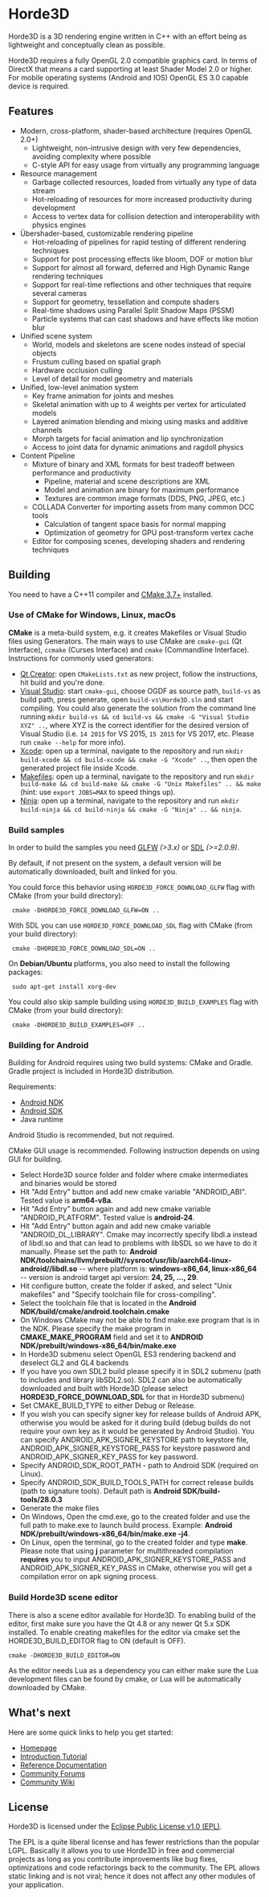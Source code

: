 # Horde3D

Horde3D is a 3D rendering engine written in C++ with an effort being as lightweight and conceptually clean as possible.

Horde3D requires a fully OpenGL 2.0 compatible graphics card. In terms of DirectX that means a card supporting at least Shader Model 2.0 or higher. For mobile operating systems (Android and IOS) OpenGL ES 3.0 capable device is required.

## Features

- Modern, cross-platform, shader-based architecture (requires OpenGL 2.0+)
    - Lightweight, non-intrusive design with very few dependencies, avoiding complexity where possible
    - C-style API for easy usage from virtually any programming language
- Resource management
    - Garbage collected resources, loaded from virtually any type of data stream
    - Hot-reloading of resources for more increased productivity during development
    - Access to vertex data for collision detection and interoperability with physics engines
- Übershader-based, customizable rendering pipeline
    - Hot-reloading of pipelines for rapid testing of different rendering techniques
    - Support for post processing effects like bloom, DOF or motion blur
    - Support for almost all forward, deferred and High Dynamic Range rendering techniques
    - Support for real-time reflections and other techniques that require several cameras
    - Support for geometry, tessellation and compute shaders
    - Real-time shadows using Parallel Split Shadow Maps (PSSM)
    - Particle systems that can cast shadows and have effects like motion blur
- Unified scene system
    - World, models and skeletons are scene nodes instead of special objects
    - Frustum culling based on spatial graph
    - Hardware occlusion culling
    - Level of detail for model geometry and materials
- Unified, low-level animation system
    - Key frame animation for joints and meshes
    - Skeletal animation with up to 4 weights per vertex for articulated models
    - Layered animation blending and mixing using masks and additive channels
    - Morph targets for facial animation and lip synchronization
    - Access to joint data for dynamic animations and ragdoll physics
- Content Pipeline
    - Mixture of binary and XML formats for best tradeoff between performance and productivity
        - Pipeline, material and scene descriptions are XML
        - Model and animation are binary for maximum performance
        - Textures are common image formats (DDS, PNG, JPEG, etc.)
    - COLLADA Converter for importing assets from many common DCC tools
      - Calculation of tangent space basis for normal mapping
      - Optimization of geometry for GPU post-transform vertex cache
    - Editor for composing scenes, developing shaders and rendering techniques

## Building

You need to have a C++11 compiler and [CMake 3.7+](http://www.cmake.org/) installed.

### Use of CMake for Windows, Linux, macOs

**CMake** is a meta-build system, e.g. it creates Makefiles or Visual Studio files using Generators. The main ways to use CMake are `cmake-gui` (Qt Interface), `ccmake` (Curses Interface) and `cmake` (Commandline Interface). Instructions for commonly used generators:

- [Qt Creator](http://qt-project.org/downloads#qt-creator): open `CMakeLists.txt` as new project, follow the instructions, hit build and you're done.
- [Visual Studio](http://www.microsoft.com/visualstudio/eng/products/visual-studio-express-products): start `cmake-gui`, choose OGDF as source path, `build-vs` as build path, press generate, open `build-vs\Horde3D.sln` and start compiling. You could also generate the solution from the command line running ``mkdir build-vs && cd build-vs && cmake -G "Visual Studio XYZ" ..``, where XYZ is the correct identifier for the desired version of Visual Studio (i.e. `14 2015` for VS 2015, `15 2015` for VS 2017, etc. Please run ``cmake --help`` for more info).
- [Xcode](https://developer.apple.com/xcode/): open up a terminal, navigate to the repository and run ``mkdir build-xcode && cd build-xcode && cmake -G "Xcode" ..``, then open the generated project file inside Xcode.
- [Makefiles](http://www.gnu.org/software/make/): open up a terminal, navigate to the repository and run ``mkdir build-make && cd build-make && cmake -G "Unix Makefiles" .. && make`` (hint: use `export JOBS=MAX` to speed things up).
- [Ninja](http://martine.github.io/ninja/): open up a terminal, navigate to the repository and run ``mkdir build-ninja && cd build-ninja && cmake -G "Ninja" .. && ninja``.

### Build samples

In order to build the samples you need [GLFW](http://www.glfw.org/download.html) *(>3.x)* or [SDL](https://www.libsdl.org/download-2.0.php) *(>=2.0.9)*.

By default, if not present on the system, a default version will be automatically downloaded, built and linked for you.

You could force this behavior using `HORDE3D_FORCE_DOWNLOAD_GLFW` flag with CMake (from your build directory):

     cmake -DHORDE3D_FORCE_DOWNLOAD_GLFW=ON ..
With SDL you can use `HORDE3D_FORCE_DOWNLOAD_SDL` flag with CMake (from your build directory):
    
     cmake -DHORDE3D_FORCE_DOWNLOAD_SDL=ON ..

On **Debian/Ubuntu** platforms, you also need to install the following packages:

     sudo apt-get install xorg-dev

You could also skip sample building using `HORDE3D_BUILD_EXAMPLES` flag with CMake (from your build directory):

     cmake -DHORDE3D_BUILD_EXAMPLES=OFF ..

### Building for Android

Building for Android requires using two build systems: CMake and Gradle. Gradle project is included in Horde3D distribution. 

Requirements:
- [Android NDK](https://developer.android.com/ndk/downloads)
- [Android SDK](https://developer.android.com/studio#downloads)
- Java runtime

Android Studio is recommended, but not required.

CMake GUI usage is recommended. Following instruction depends on using GUI for building.

- Select Horde3D source folder and folder where cmake intermediates and binaries would be stored
- Hit "Add Entry" button and add new cmake variable "ANDROID_ABI". Tested value is **arm64-v8a**.
- Hit "Add Entry" button again and add new cmake variable "ANDROID_PLATFORM". Tested value is **android-24**.
- Hit "Add Entry" button again and add new cmake variable "ANDROID_DL_LIBRARY". Cmake may incorrectly specify libdl.a instead of libdl.so and that can lead to problems with libSDL so we have to do it manually. Please set the path to: **Android NDK/toolchains/llvm/prebuilt/<platform>/sysroot/usr/lib/aarch64-linux-android/<version>/libdl.so**
--  where platform is: **windows-x86_64, linux-x86_64**
-- version is android target api version: **24, 25, ..., 29**.
- Hit configure button, create the folder if asked, and select "Unix makefiles" and "Specify toolchain file for cross-compiling".
- Select the toolchain file that is located in the **Android NDK/build/cmake/android.toolchain.cmake**
- On Windows CMake may not be able to find make.exe program that is in the NDK. Please specify the make program in **CMAKE_MAKE_PROGRAM** field and set it to **ANDROID NDK/prebuilt/windows-x86_64/bin/make.exe**
- In Horde3D submenu select OpenGL ES3 rendering backend and deselect GL2 and GL4 backends
- If you have you own SDL2 build please specify it in SDL2 submenu (path to includes and library libSDL2.so). SDL2 can also be automatically downloaded and built with Horde3D (please select **HORDE3D_FORCE_DOWNLOAD_SDL** for that in Horde3D submenu)
- Set CMAKE_BUILD_TYPE to either Debug or Release.
- If you wish you can specify signer key for release builds of Android APK, otherwise you would be asked for it during build (debug builds do not require your own key as it would be generated by Android Studio).  You can specify ANDROID_APK_SIGNER_KEYSTORE path to keystore file, ANDROID_APK_SIGNER_KEYSTORE_PASS for keystore password and ANDROID_APK_SIGNER_KEY_PASS for key password.
- Specify ANDROID_SDK_ROOT_PATH - path to Android SDK (required on Linux).
- Specify ANDROID_SDK_BUILD_TOOLS_PATH for correct release builds (path to signature tools). Default path is **Android SDK/build-tools/28.0.3**
- Generate the make files
- On Windows, Open the cmd.exe, go to the created folder and use the full path to make.exe to launch build process. Example: **Android NDK/prebuilt/windows-x86_64/bin/make.exe -j4**. 
- On Linux, open the terminal, go to the created folder and type **make**. Please note that using **j<number of cores>** parameter for multithreaded compilation **requires** you to input ANDROID_APK_SIGNER_KEYSTORE_PASS and ANDROID_APK_SIGNER_KEY_PASS in CMake, otherwise you will get a compilation error on apk signing process.

### Build Horde3D scene editor

There is also a scene editor available for Horde3D. To enabling build of the editor, first make sure you have the Qt 4.8 or any newer Qt 5.x SDK installed. To enable creating makefiles
for the editor via cmake set the HORDE3D_BUILD_EDITOR flag to ON (default is OFF).

    cmake -DHORDE3D_BUILD_EDITOR=ON

As the editor needs Lua as a dependency you can either make sure the Lua development files can be found by cmake, or Lua will be automatically downloaded by CMake.
  
## What's next

Here are some quick links to help you get started:

- [Homepage](http://horde3d.org/)
- [Introduction Tutorial](http://www.horde3d.org/docs/html/_tutorial.html)
- [Reference Documentation](http://www.horde3d.org/docs/manual.html)
- [Community Forums](http://www.horde3d.org/forums)
- [Community Wiki](http://horde3d.org/wiki/)

## License

Horde3D is licensed under the [Eclipse Public License v1.0 (EPL)](http://www.eclipse.org/legal/epl-v10.html).

The EPL is a quite liberal license and has fewer restrictions than the popular LGPL. Basically it allows you to use Horde3D in free and commercial projects as long as you contribute improvements like bug fixes, optimizations and code refactorings back to the community. The EPL allows static linking and is not viral; hence it does not affect any other modules of your application.
